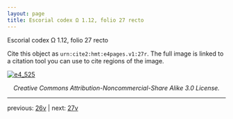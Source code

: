 ```yaml
---
layout: page
title: Escorial codex Ω 1.12, folio 27 recto
---
```


Escorial codex Ω 1.12, folio 27 recto

Cite this object as `urn:cite2:hmt:e4pages.v1:27r`.  The full image is linked to a citation tool you can use to cite regions of the image.

[![e4_525](http://www.homermultitext.org/iipsrv?IIIF=/project/homer/pyramidal/deepzoom/hmt/e4img/2017a/e4_525.tif/full/800,/0/default.jpg)](http://www.homermultitext.org/ict2/?urn=urn:cite2:hmt:e4img.2017a:e4_525) 

<p style="text-align: center; font-style: italic;">Creative Commons Attribution-Noncommercial-Share Alike 3.0 License.</p>

---

previous: [26v](../26v/) | next: [27v](../27v/)